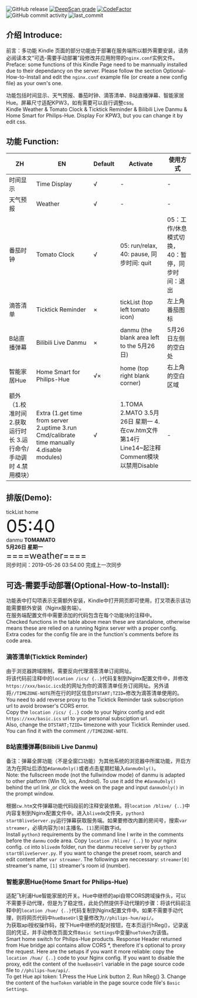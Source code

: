 ![GitHub release](https://img.shields.io/github/release/wmillers/kindleWeatherClock.svg?color=yellow&style=flat-square)
[![DeepScan grade](https://deepscan.io/api/teams/13271/projects/16273/branches/344913/badge/grade.svg)](https://deepscan.io/dashboard#view=project&tid=13271&pid=16273&bid=344913)
[![CodeFactor](https://www.codefactor.io/repository/github/wmillers/kindleweatherclock/badge/master)](https://www.codefactor.io/repository/github/wmillers/kindleweatherclock/overview/master)  
![GitHub commit activity](https://img.shields.io/github/commit-activity/m/wmillers/kindleWeatherClock?color=dodgerblue&style=flat-square)
![last_commit](https://img.shields.io/github/last-commit/wmillers/kindleWeatherClock.svg?color=aquamarine&style=flat-square)  
## 介绍 Introduce:  
前言：多功能 Kindle 页面的部分功能由于部署在服务端所以额外需要安装，请务必阅读本文“可选-需要手动部署”段修改并应用附带的`nginx.conf`实例文件。  
Preface: some functions of this Kindle Page need to be mannually installed due to their dependancy on the server. Please follow the section Optional-How-to-Install and edit the `nginx.conf` example file (or create a new config file) as your own's one.

功能包括时间显示、天气预报、番茄时钟、滴答清单、B站直播弹幕、智能家居Hue。屏幕尺寸适配KPW3，如有需要可以自行调整css。  
Kindle Weather & Tomato Clock & Ticktick Reminder & Bilibili Live Danmu & Home Smart for Philips-Hue. Display For KPW3, but you can change it by edit css.

## 功能 Function:
|ZH|EN|Default|Activate|使用方式|
|-|-|-|-|-|
|时间显示|Time Display|√|-|-|
|天气预报|Weather|√|-|-|
|番茄时钟|Tomato Clock|√|05: run/relax, 40: pause, 同步时间: quit|05：工作/休息模式切换， 40：暂停，同步时间：退出|
|滴答清单|Ticktick Reminder|×|tickList (top left tomato icon)|左上角番茄图标|
|B站直播弹幕|Bilibili Live Danmu|×|danmu (the blank area left to the 5月26日)|5月26日左侧的空白处|
|智能家居Hue|Home Smart for Philips-Hue|√×|home (top right blank corner)|右上角的空白区域|
|额外（1.校准时间 2.获取运行时长 3.运行命令/手动调时 4.禁用模块）|Extra (1.get time from server 2.uptime 3.run Cmd/calibrate time manually 4.disable modules)|√|1.TOMA 2.MATO 3.5月26日 星期一 4.在cw.htm文件第14行Line14~起注释Comment模块以禁用Disable|-|

## 排版(Demo):  
tickList  home  
<font size=7>05:40</font><br>
danmu <b>TOMAMATO<br>
5月26日 星期一</b><br>
<font size=5>====weather====</font><br>
同步时间：2019-05-26 03:54:00 完成上一次同步</font>

## 可选-需要手动部署(Optional-How-to-Install):
功能表中打勾项表示无需额外安装，Kindle中打开网页即可使用，打叉项表示该功能需要额外安装（Nginx服务端）。  
在服务端配置文件中需要添加的代码包含在每个功能块的注释中。  
Checked functions in the table above mean these are standalone, otherwise means these are relied on a running Nginx server with a proper config.  
Extra codes for the config file are in the function's comments before its code area.  

### 滴答清单(Ticktick Reminder)
由于浏览器跨域限制，需要反向代理滴答清单订阅网址。  
将该代码前注释中的`location /ics/ {..}`代码复制到Nginx配置文件中，并修改`https://xxx/basic.ics`处的网址为你的滴答清单任务订阅网址。另外请将`//TIMEZONE-NOTE`所在行的时区信息`DTSTART;TZID=`修改为滴答清单使用的。  
You need to add reverse proxy to the Ticktick Reminder task subscription url to avoid browser's CORS error.  
Copy the `location /ics/ {..}` code to your Nginx config and edit `https://xxx/basic.ics` url to your personal subsciption url.  
Also, change the `DTSTART;TZID=` timezone with your Ticktick Reminder used. You can find it with the comment `//TIMEZONE-NOTE`.

### B站直播弹幕(Bilibili Live Danmu)
备注：弹幕全屏功能（不是全窗口功能）为其他系统的浏览器中所属功能，开启方法为在网址后添加`#danmuOnly()`或者点击星期栏输入`danmuOnly()`。  
Note: the fullscreen mode (not the fullwindow mode) of danmu is adapted to other platform (Win 10, ios, Android). To use it add the `#danmuOnly()` behind the url link ,or click the week on the page and input `danmuOnly()` in the prompt window.

根据`cw.htm`文件弹幕功能代码段前的注释安装依赖。将`location /blive/ {..}`中内容复制到Nginx配置文件中。进入`blivedm`文件夹，`python3 startBliveServer.py`运行弹幕获取服务端。如果要修改内置的房间号，搜索`var streamer`，必填内容为`[0]`主播名、`[1]`房间数字id。  
Install `python3` requirements by the command line I write in the comments before the `danmu` code area. Copy `location /blive/ {..}` to your nginx config. `cd` into `blivedm` folder, run the danmu receive server by `python3 startBliveServer.py`. If you want to change the preset room, search and edit content after `var streamer`. The followings are neccessary: `streamer[0]` streamer's name, `[1]` streamer's room id (number).  

### 智能家居Hue(Home Smart for Philips-Hue)
适配飞利浦Hue智能家居的开关。Hue中继桥的api自带CORS跨域操作头，可以不需要手动代理，但是为了稳定性，此处仍然提供手动代理的步骤：将该代码前注释中的`location /hue/ {..}`代码复制到Nginx配置文件中。如果不需要手动代理，则将网页代码中`hueBaseUrl`变量修改为`//philips-hue/api/`。  
为获取api授权操作码，按下Hue中继桥的配对按钮，在本页运行hReg()，记录返回的凭证，并手动修改页面文件`Basic Settings`中变量`hueToken`为该值。  
Smart home switch for Philips-Hue products. Response Header returned from Hue bridge api contains allow CORS *, therefore it's optional to proxy the request. Here are the setups if you want it more reliable: copy the `location /hue/ {..}` code to your Nginx config. If you want to disable the proxy, edit the content of the `hueBaseUrl` variable in the page source code file to `//philips-hue/api/`.  
To get Hue api token: 1.Press the Hue Link button 2. Run hReg() 3. Change the content of the `hueToken` variable in the page source code file's `Basic Settings`.  
